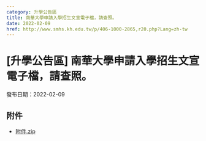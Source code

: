 ```yaml
---
category: 升學公告區
title: 南華大學申請入學招生文宣電子檔，請查照。
date: 2022-02-09
href: http://www.smhs.kh.edu.tw/p/406-1000-2865,r20.php?Lang=zh-tw
---
```


# [升學公告區] 南華大學申請入學招生文宣電子檔，請查照。

發布日期：2022-02-09

<div><div></div><div></div></div>

## 附件

- [附件.zip](https://www.smhs.kh.edu.tw/app/index.php?Action=downloadfile&file=WVhSMFlXTm9MelV5TDNCMFlWOHlOVFUyWHpNd01EY3lORFZmT1RVNE1ETXVlbWx3&fname=DGGGROTSYWQO41XX50LKSWHGRK30OOLKDGUWTSKK4125MLVWKPROVTPOUSSSPKPO)
